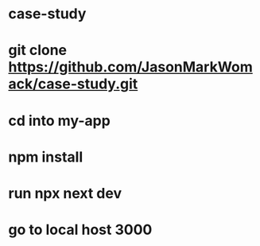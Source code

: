 # case-study
# git clone  https://github.com/JasonMarkWomack/case-study.git 
# cd into my-app
# npm install 
# run   npx next dev
# go to local host 3000
